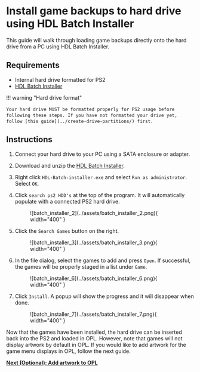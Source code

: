 # Install game backups to hard drive using HDL Batch Installer

This guide will walk through loading game backups directly onto the hard drive from a PC using HDL Batch Installer.

## Requirements

* Internal hard drive formatted for PS2
* [HDL Batch Installer](https://www.psx-place.com/resources/hdl-batch-installer.1173/)

!!! warning "Hard drive format"

    Your hard drive MUST be formatted properly for PS2 usage before following these steps. If you have not formatted your drive yet, follow [this guide](../create-drive-partitions/) first.

## Instructions

1. Connect your hard drive to your PC using a SATA enclosure or adapter.

2. Download and unzip the [HDL Batch Installer](https://www.psx-place.com/resources/hdl-batch-installer.1173/).

3. Right click `HDL-Batch-installer.exe` and select `Run as administrator`. Select `OK`.

1. Click `search ps2 HDD's` at the top of the program. It will automatically populate with a connected PS2 hard drive.

    <figure markdown="span">
      ![batch_installer_2](../assets/batch_installer_2.png){ width="400" }
    </figure>

1. Click the `Search Games` button on the right.

    <figure markdown="span">
      ![batch_installer_3](../assets/batch_installer_3.png){ width="400" }
    </figure>

1. In the file dialog, select the games to add and press `Open`. If successful, the games will be properly staged in a list under `Game`.

    <figure markdown="span">
      ![batch_installer_6](../assets/batch_installer_6.png){ width="400" }
    </figure>

1. Click `Install`. A popup will show the progress and it will disappear when done.

    <figure markdown="span">
      ![batch_installer_7](../assets/batch_installer_7.png){ width="400" }
    </figure>

Now that the games have been installed, the hard drive can be inserted back into the PS2 and loaded in OPL. However, note that games will not display artwork by default in OPL. If you would like to add artwork for the game menu displays in OPL, follow the next guide.

[**Next (Optional): Add artwork to OPL**](../add-artwork-to-opl/)